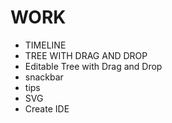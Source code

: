 WORK
=====
- TIMELINE
- TREE WITH DRAG AND DROP
- Editable Tree with Drag and Drop
- snackbar
- tips
- SVG
- Create IDE
